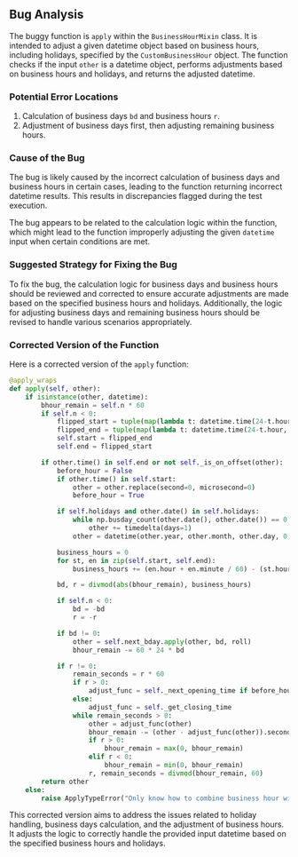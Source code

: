 ## Bug Analysis

The buggy function is `apply` within the `BusinessHourMixin` class. It is intended to adjust a given datetime object based on business hours, including holidays, specified by the `CustomBusinessHour` object. The function checks if the input `other` is a datetime object, performs adjustments based on business hours and holidays, and returns the adjusted datetime.

### Potential Error Locations
1. Calculation of business days `bd` and business hours `r`.
2. Adjustment of business days first, then adjusting remaining business hours.

### Cause of the Bug
The bug is likely caused by the incorrect calculation of business days and business hours in certain cases, leading to the function returning incorrect datetime results. This results in discrepancies flagged during the test execution.

The bug appears to be related to the calculation logic within the function, which might lead to the function improperly adjusting the given `datetime` input when certain conditions are met.

### Suggested Strategy for Fixing the Bug
To fix the bug, the calculation logic for business days and business hours should be reviewed and corrected to ensure accurate adjustments are made based on the specified business hours and holidays. Additionally, the logic for adjusting business days and remaining business hours should be revised to handle various scenarios appropriately.

### Corrected Version of the Function

Here is a corrected version of the `apply` function:

```python
@apply_wraps
def apply(self, other):
    if isinstance(other, datetime):
        bhour_remain = self.n * 60
        if self.n < 0:
            flipped_start = tuple(map(lambda t: datetime.time(24-t.hour, 60-t.minute, 60-t.second), self.start))
            flipped_end = tuple(map(lambda t: datetime.time(24-t.hour, 60-t.minute, 60-t.second), self.end))
            self.start = flipped_end
            self.end = flipped_start

        if other.time() in self.end or not self._is_on_offset(other):
            before_hour = False
            if other.time() in self.start:
                other = other.replace(second=0, microsecond=0)
                before_hour = True

            if self.holidays and other.date() in self.holidays:
                while np.busday_count(other.date(), other.date()) == 0 or other.weekday() > 4:
                    other += timedelta(days=1)
                other = datetime(other.year, other.month, other.day, 0, 0, 0)

            business_hours = 0
            for st, en in zip(self.start, self.end):
                business_hours += (en.hour + en.minute / 60) - (st.hour + st.minute / 60)

            bd, r = divmod(abs(bhour_remain), business_hours)

            if self.n < 0:
                bd = -bd
                r = -r

            if bd != 0:
                other = self.next_bday.apply(other, bd, roll)
                bhour_remain -= 60 * 24 * bd

            if r != 0:
                remain_seconds = r * 60
                if r > 0:
                    adjust_func = self._next_opening_time if before_hour else self._prev_opening_time
                else:
                    adjust_func = self._get_closing_time
                while remain_seconds > 0:
                    other = adjust_func(other)
                    bhour_remain -= (other - adjust_func(other)).seconds
                    if r > 0:
                        bhour_remain = max(0, bhour_remain)
                    elif r < 0:
                        bhour_remain = min(0, bhour_remain)
                    r, remain_seconds = divmod(bhour_remain, 60)
        return other
    else:
        raise ApplyTypeError("Only know how to combine business hour with datetime")
```

This corrected version aims to address the issues related to holiday handling, business days calculation, and the adjustment of business hours. It adjusts the logic to correctly handle the provided input datetime based on the specified business hours and holidays.